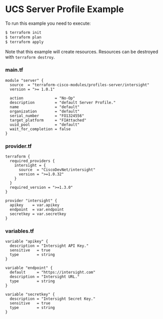 <!-- BEGIN_TF_DOCS -->
# UCS Server Profile Example

To run this example you need to execute:

```bash
$ terraform init
$ terraform plan
$ terraform apply
```

Note that this example will create resources. Resources can be destroyed with `terraform destroy`.

### main.tf
```hcl
module "server" {
  source  = "terraform-cisco-modules/profiles-server/intersight"
  version = ">= 1.0.1"

  action              = "No-Op"
  description         = "default Server Profile."
  name                = "default"
  organization        = "default"
  serial_number       = "FO1324556"
  target_platform     = "FIAttached"
  uuid_pool           = "default"
  wait_for_completion = false
}
```

### provider.tf
```hcl
terraform {
  required_providers {
    intersight = {
      source  = "CiscoDevNet/intersight"
      version = ">=1.0.32"
    }
  }
  required_version = ">=1.3.0"
}

provider "intersight" {
  apikey    = var.apikey
  endpoint  = var.endpoint
  secretkey = var.secretkey
}
```

### variables.tf
```hcl
variable "apikey" {
  description = "Intersight API Key."
  sensitive   = true
  type        = string
}

variable "endpoint" {
  default     = "https://intersight.com"
  description = "Intersight URL."
  type        = string
}

variable "secretkey" {
  description = "Intersight Secret Key."
  sensitive   = true
  type        = string
}
```
<!-- END_TF_DOCS -->